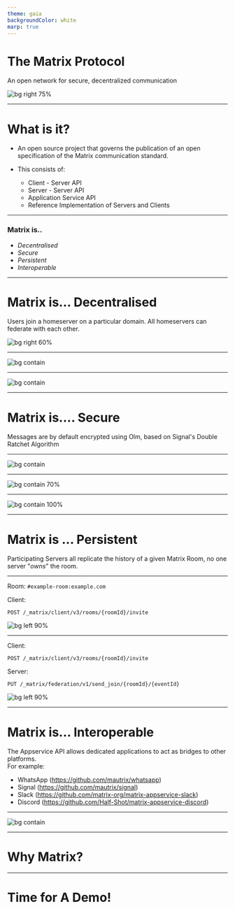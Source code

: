 ```yaml
---
theme: gaia
backgroundColor: white
marp: true
---
```


<!-- _class: lead -->

# The Matrix Protocol

An open network for secure, decentralized communication

![bg right 75%](https://raw.githubusercontent.com/matrix-org/matrix.org/master/content/matrix%20logo.svg)

---

# What is it?

- An open source project that governs the publication of an open specification of the Matrix communication standard.

- This consists of:
  - Client - Server API
  - Server - Server API
  - Application Service API
  - Reference Implementation of Servers and Clients

---

### Matrix is..

- _Decentralised_
- _Secure_
- _Persistent_
- _Interoperable_

---

<!-- _class: lead -->

# Matrix is... Decentralised

Users join a homeserver on a particular domain. All homeservers can federate with each other.

![bg right 60%](img/dencentalised.png)

---

![bg contain](img/Matrix-Diagram.png)

---

![bg contain](img/Matrix-Diagram2.png)

---

<!-- _class: lead -->

# Matrix is.... Secure

Messages are by default encrypted using Olm, based on Signal's Double Ratchet Algorithm

---

![bg contain](img/double-ratchet.png)

---

<!-- backgroundColor: #2a3339 -->

![bg contain 70%](img/decrypted.png)

---

<!-- backgroundColor: #2a3339 -->

![bg contain 100%](img/encrypted.png)

---

<!-- backgroundColor: white -->
<!-- _class: lead -->

# Matrix is ... Persistent

Participating Servers all replicate the history of a given Matrix Room, no one server "_owns_" the room.

---

Room: `#example-room:example.com`

Client:

`POST /_matrix/client/v3/rooms/{roomId}/invite`

![bg left 90%](img/Pre-join.png)

---

Client:

`POST /_matrix/client/v3/rooms/{roomId}/invite`

Server:

`PUT /_matrix/federation/v1/send_join/{roomId}/{eventId}`

![bg left 90%](img/Matrix-Diagram2.png)

---

# Matrix is... Interoperable

The Appservice API allows dedicated applications to act as bridges to other platforms. <br> For example:

- WhatsApp (https://github.com/mautrix/whatsapp)
- Signal (https://github.com/mautrix/signal)
- Slack (https://github.com/matrix-org/matrix-appservice-slack)
- Discord (https://github.com/Half-Shot/matrix-appservice-discord)

---

![bg contain](img/Matrix-Diagram3.png)

---

<!-- _class: lead -->

# Why Matrix?

---

<!-- _class: lead -->

# Time for A Demo!
